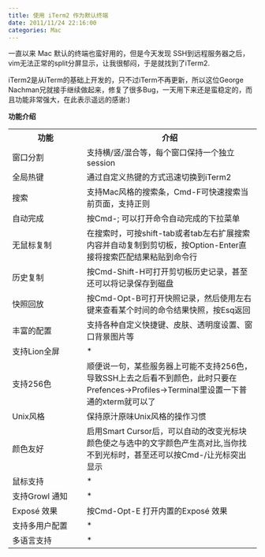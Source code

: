 ```yaml
---
title: 使用 iTerm2 作为默认终端
date: 2011/11/24 22:16:00
categories: Mac
---
```

一直以来 Mac 默认的终端也蛮好用的，但是今天发现 SSH到远程服务器之后，vim无法正常的split分屏显示，让我很郁闷，于是就找到了iTerm2.

iTerm2是从iTerm的基础上开发的，只不过iTerm不再更新，所以这位George Nachman兄就接手继续做起来，修复了很多Bug，一天用下来还是蛮稳定的，而且功能非常强大，在此表示遥远的感谢:)

__功能介绍__

<table>
<tr>
  <th width="30%">功能</th>
  <th>介绍</th>
</tr>
<tr>
  <td>窗口分割  </td>
  <td>支持横/竖/混合等，每个窗口保持一个独立session</td>
</tr>
<tr>
  <td>全局热键  </td>
  <td>通过自定义热键的方式迅速切换到iTerm2</td>
</tr>
<tr>
  <td>搜索  </td>
  <td>支持Mac风格的搜索条，Cmd-F可快速搜索当前页面，支持正则</td>
</tr>
<tr>
  <td>自动完成  </td>
  <td>按Cmd-; 可以打开命令自动完成的下拉菜单</td>
</tr>
<tr>
  <td>无鼠标复制  </td>
  <td>在搜索时，可按shift-tab或者tab左右扩展搜索内容并自动复制到剪切板，按Option-Enter直接将搜索匹配结果粘贴到命令行</td>
</tr>
<tr>
  <td>历史复制  </td>
  <td>按Cmd-Shift-H可打开剪切板历史记录，甚至还可以将记录保存到磁盘</td>
</tr>
<tr>
  <td>快照回放  </td>
  <td>按Cmd-Opt-B可打开快照记录，然后使用左右键来查看某个时间的命令结果快照，按Esq返回</td>
</tr>
<tr>
  <td>丰富的配置  </td>
  <td>支持各种自定义快捷键、皮肤、透明度设置、窗口背景图片等</td>
</tr>
<tr><td>支持Lion全屏  </td><td> * </td></tr>
<tr>
  <td>支持256色  </td>
  <td>顺便说一句，某些服务器上可能不支持256色，导致SSH上去之后看不到颜色，此时只要在Prefences->Profiles->Terminal里设置一下普通的xterm就可以了</td>
</tr>
<tr>
  <td>Unix风格  </td>
  <td>保持原汁原味Unix风格的操作习惯</td>
</tr>
<tr>
  <td>颜色友好  </td>
  <td>启用Smart Cursor后，可以自动的改变光标块颜色使之与选中的文字颜色产生高对比,当你找不到光标时，甚至还可以按Cmd-/让光标突出显示</td>
</tr>
<tr><td>鼠标支持</td><td> * </td></tr>
<tr><td>支持Growl 通知</td><td> * </td></tr>
<tr>
  <td>Exposé 效果</td>
  <td>按Cmd-Opt-E 打开内置的Exposé 效果</td>
</tr>
<tr><td>支持多用户配置</td><td> * </td></tr>
<tr><td>多语言支持</td><td> * </td></tr>
</table>
